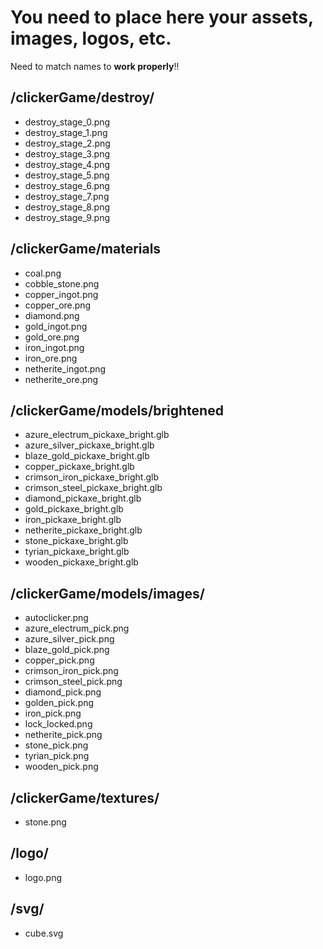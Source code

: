 # You need to place here your assets, images, logos, etc.

Need to match names to **work properly**!!

## /clickerGame/destroy/<br>

- destroy_stage_0.png<br>
- destroy_stage_1.png<br>
- destroy_stage_2.png<br>
- destroy_stage_3.png<br>
- destroy_stage_4.png<br>
- destroy_stage_5.png<br>
- destroy_stage_6.png<br>
- destroy_stage_7.png<br>
- destroy_stage_8.png<br>
- destroy_stage_9.png<br>

## /clickerGame/materials<br>

- coal.png <br>
- cobble_stone.png <br>
- copper_ingot.png <br>
- copper_ore.png <br>
- diamond.png <br>
- gold_ingot.png<br>
- gold_ore.png<br>
- iron_ingot.png<br>
- iron_ore.png<br>
- netherite_ingot.png<br>
- netherite_ore.png<br>

## /clickerGame/models/brightened<br>

- azure_electrum_pickaxe_bright.glb<br>
- azure_silver_pickaxe_bright.glb<br>
- blaze_gold_pickaxe_bright.glb<br>
- copper_pickaxe_bright.glb<br>
- crimson_iron_pickaxe_bright.glb<br>
- crimson_steel_pickaxe_bright.glb<br>
- diamond_pickaxe_bright.glb<br>
- gold_pickaxe_bright.glb<br>
- iron_pickaxe_bright.glb<br>
- netherite_pickaxe_bright.glb<br>
- stone_pickaxe_bright.glb<br>
- tyrian_pickaxe_bright.glb<br>
- wooden_pickaxe_bright.glb<br>

## /clickerGame/models/images/<br>

- autoclicker.png<br>
- azure_electrum_pick.png<br>
- azure_silver_pick.png<br>
- blaze_gold_pick.png<br>
- copper_pick.png<br>
- crimson_iron_pick.png<br>
- crimson_steel_pick.png<br>
- diamond_pick.png<br>
- golden_pick.png<br>
- iron_pick.png<br>
- lock_locked.png<br>
- netherite_pick.png<br>
- stone_pick.png<br>
- tyrian_pick.png<br>
- wooden_pick.png<br>

## /clickerGame/textures/<br>

- stone.png<br>

## /logo/<br>

- logo.png<br>

## /svg/<br>

- cube.svg<br>
